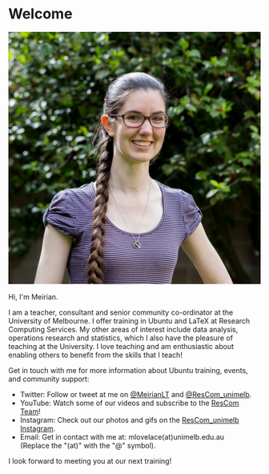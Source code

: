 # Welcome

![Meirian Lovelace-Tozer. Photo credit: Eric Jong. \(2019\).](../.gitbook/assets/meirian.jpg)

Hi, I'm Meirian.

I am a teacher, consultant and senior community co-ordinator at the University of Melbourne. I offer training in Ubuntu and LaTeX at Research Computing Services. My other areas of interest include data analysis, operations research and statistics, which I also have the pleasure of teaching at the University. I love teaching and am enthusiastic about enabling others to benefit from the skills that I teach! 

Get in touch with me for more information about Ubuntu training, events, and community support:

* Twitter: Follow or tweet at me on [@MeirianLT](www.twitter.com/MeirianLT) and [@ResCom_unimelb](https://twitter.com/ResCom_unimelb).
* YouTube: Watch some of our videos and subscribe to the [ResCom Team](https://www.youtube.com/channel/UCGWU-ESE1j2vCJTACZHHLGQ)!
* Instagram: Check out our photos and gifs on the [ResCom_unimelb Instagram](https://www.instagram.com/rescom_unimelb).
* Email: Get in contact with me at: mlovelace(at)unimelb.edu.au  
(Replace the "(at)" with the "@" symbol).

I look forward to meeting you at our next training!

